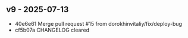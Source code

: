 ## v9 - 2025-07-13

- 40e6e61 Merge pull request #15 from dorokhinvitaliy/fix/deploy-bug
- cf5b07a CHANGELOG cleared
